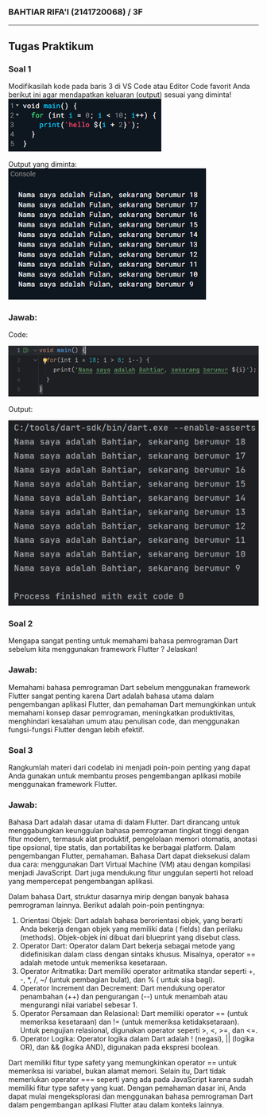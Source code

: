 ### BAHTIAR RIFA'I (2141720068) / 3F

---
## Tugas Praktikum

### Soal 1

Modifikasilah kode pada baris 3 di VS Code atau Editor Code favorit Anda berikut ini agar mendapatkan keluaran (output)
sesuai yang diminta!
![Screenshot code](docs/1_code.png)

Output yang diminta:
![Screenshot result](docs/1_result.png)

### Jawab:

Code:

![Screenshot code_answer](docs/1_answer_code.png)

Output:

![Screenshot result_answer](docs/1_answer_result.png)

### Soal 2

Mengapa sangat penting untuk memahami bahasa pemrograman Dart sebelum kita menggunakan framework Flutter ? Jelaskan!

### Jawab:

Memahami bahasa pemrograman Dart sebelum menggunakan framework Flutter sangat penting karena Dart adalah bahasa utama
dalam pengembangan aplikasi Flutter, dan pemahaman Dart memungkinkan untuk memahami konsep dasar pemrograman,
meningkatkan produktivitas, menghindari kesalahan umum atau penulisan code, dan menggunakan fungsi-fungsi Flutter dengan
lebih efektif.

### Soal 3

Rangkumlah materi dari codelab ini menjadi poin-poin penting yang dapat Anda gunakan untuk membantu proses pengembangan
aplikasi mobile menggunakan framework Flutter.

### Jawab:

Bahasa Dart adalah dasar utama di dalam Flutter. Dart dirancang untuk menggabungkan keunggulan bahasa pemrograman
tingkat tinggi dengan fitur modern, termasuk alat produktif, pengelolaan memori otomatis, anotasi tipe opsional, tipe
statis, dan portabilitas ke berbagai platform. Dalam pengembangan Flutter, pemahaman. Bahasa Dart dapat dieksekusi dalam dua cara: menggunakan Dart Virtual Machine (VM) atau dengan kompilasi menjadi
JavaScript. Dart juga mendukung fitur unggulan seperti hot reload yang mempercepat pengembangan aplikasi.

Dalam bahasa Dart, struktur dasarnya mirip dengan banyak bahasa pemrograman lainnya. Berikut adalah poin-poin
pentingnya:

1. Orientasi Objek: Dart adalah bahasa berorientasi objek, yang berarti Anda bekerja dengan objek yang memiliki data (
   fields) dan perilaku (methods). Objek-objek ini dibuat dari blueprint yang disebut class.
2. Operator Dart: Operator dalam Dart bekerja sebagai metode yang didefinisikan dalam class dengan sintaks khusus.
   Misalnya, operator == adalah metode untuk memeriksa kesetaraan.
3. Operator Aritmatika: Dart memiliki operator aritmatika standar seperti +, -, *, /, ~/ (untuk pembagian bulat),
   dan % (
   untuk sisa bagi).
4. Operator Increment dan Decrement: Dart mendukung operator penambahan (++) dan pengurangan (--) untuk menambah atau
   mengurangi nilai variabel sebesar 1.
5. Operator Persamaan dan Relasional: Dart memiliki operator == (untuk memeriksa kesetaraan) dan != (untuk memeriksa
   ketidaksetaraan). Untuk pengujian relasional, digunakan operator seperti >, <, >=, dan <=.
6. Operator Logika: Operator logika dalam Dart adalah ! (negasi), || (logika OR), dan && (logika AND), digunakan pada
   ekspresi boolean.

Dart memiliki fitur type safety yang memungkinkan operator == untuk memeriksa isi variabel, bukan alamat memori. Selain
itu, Dart tidak memerlukan operator === seperti yang ada pada JavaScript karena sudah memiliki fitur type safety yang
kuat.
Dengan pemahaman dasar ini, Anda dapat mulai mengeksplorasi dan menggunakan bahasa pemrograman Dart dalam pengembangan
aplikasi Flutter atau dalam konteks lainnya.